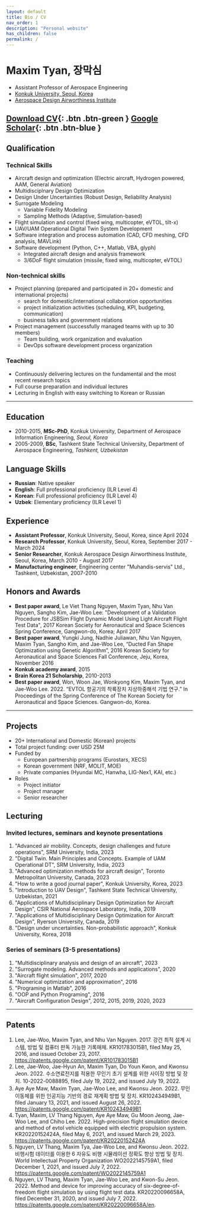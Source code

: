 ```yaml
---
layout: default
title: Bio / CV
nav_order: 1
description: "Personal website"
has_children: false
permalink: /
---
```


# Maxim Tyan, 장막심

- Assistant Professor of Aerospace Engineering
- [Konkuk University, Seoul, Korea](http://www.konkuk.ac.kr/do/Index.do)
- [Aerospace Design Airworthiness Institute](https://sites.google.com/view/kadalab/)

[Download CV](/docs/Maxim_Tyan_CV.pdf){: .btn .btn-green }
[Google Scholar](https://scholar.google.com/citations?hl=en&user=hmtQGt0AAAAJ){: .btn .btn-blue }
---

## Qualification

### Technical Skills

- Aircraft design and optimization (Electric aircraft, Hydrogen powered,
  AAM, General Aviation)
- Multidisciplnary Design Optimization
- Design Under Uncertainties (Robust Design, Reliability Analysis)
- Surrogate Modeling
  - Variable Fidelity Modeling
  - Sampling Methods (Adaptive, Simulation-based)
- Flight simulation and control (fixed wing, multicopter, eVTOL,
  tilt-x)
- UAV/UAM Operational Digital Twin System Development
- Software integration and process automation (CAD, CFD meshing, CFD
  analysis, MAVLink)
- Software development (Python, C++, Matlab, VBA, glyph)
  - Integrated aircraft design and analysis framework
  - 3/6DoF flight simulation (missile, fixed wing, multicopter, eVTOL)

### Non-technical skills

- Project planning (prepared and participated in 20+ domestic and
  international projects)
  - search for domestic/international collaboration opportunities
  - project initialization activities (scheduling, KPI, budgeting, communication)
  - business talks and government relations
- Project management (successfully managed teams with up to 30 members)
  - Team building, work organization and evaluation
  - DevOps software development process organization

### Teaching

- Continuously delivering lectures on the fundamental and the most recent research topics
- Full course preparation and individual lectures
- Lecturing in English with easy switching to Korean or Russian

---

## Education

- 2010-2015, **MSc-PhD**, Konkuk University, Department of Aerospace
  Information Engineering, *Seoul, Korea*
- 2005-2009, **BSc**, Tashkent State Technical University, Department
  of Aerospace Engineering, *Tashkent, Uzbekistan*

## Language Skills

- **Russian**: Native speaker
- **English**: Full professional proficiency (ILR Level 4)
- **Korean**: Full professional proficiency (ILR Level 4)
- **Uzbek**: Elementary proficiency (ILR Level 1)

## Experience

- **Assistant Professor**, Konkuk University, Seoul, Korea, since April 2024
- **Research Professor**, Konkuk University, Seoul, Korea, September 2017 - March 2024
- **Senior Researcher**, Konkuk Aerospace Design Airworthiness
  Institute, Seoul, Korea, March 2010 - August 2017
- **Manufacturing engineer**, Engineering center "Muhandis-servis" Ltd.,
  Tashkent, Uzbekistan, 2007-2010

## Honors and Awards

* **Best paper award**, Le Viet Thang Nguyen, Maxim Tyan, Nhu Van Nguyen, Sangho Kim, Jae-Woo Lee: "Development of a Validation Procedure for JSBSim Flight Dynamic Model Using Light Aircraft Flight Test Data", 2017 Korean Society for Aeronautical and Space Sciences Spring Conference, Gangwon-do, Korea; April 2017
* **Best paper award**, Yungki Jung, Nadhie Juliawan, Nhu Van Nguyen, Maxim Tyan, Sangho Kim, and Jae-Woo Lee, “Ducted Fan Shape Optimization using Genetic Algorithm”, 2016 Korean Society for Aeronautical and Space Sciences Fall Conference, Jeju, Korea, November 2016
* **Konkuk academy award**, 2015
* **Brain Korea 21 Scholarship**, 2010-2013
* **Best paper award**, Won, Woon Jae, Wonkyong Kim, Maxim Tyan, and Jae-Woo Lee. 2022. “EVTOL 항공기의 착륙장치 지상하중해석 기법 연구.” In Proceedings of the Spring Conference of The Korean Society for Aeronautical and Space Sciences. Gangwon-do, Korea.

---

## Projects

* 20+ International and Domestic (Korean) projects
* Total project funding: over USD 25M
* Funded by
  * European partnership programs (Eurostars, XECS)
  * Korean government (NRF, MOLIT, MOE)
  * Private companies (Hyundai MC, Hanwha, LIG-Nex1, KAI, etc.)
* Roles
  * Project initiator
  * Project manager
  * Senior researcher

## Lecturing

### Invited lectures, seminars and keynote presentations

1. "Advanced air mobility. Concepts, design challenges and future operations", SRM University, India, 2023
2. "Digital Twin. Main Principles and Concepts. Example of UAM Operational DT", SRM University, India, 2023
3. "Advanced optimization methods for aircraft design", Toronto Metropolitan University, Canada, 2023
4. "How to write a good journal paper", Konkuk University, Korea, 2023
5. "Introduction to UAV Design", Tashkent State Technical University, Uzbekistan, 2021
6. "Applications of Multidisciplinary Design Optimization for Aircraft Design", CSIR National Aerospace Laboratory, India, 2019
7. "Applications of Multidisciplinary Design Optimization for Aircraft Design", Ryerson University, Canada, 2019
8. "Design under uncertainties. Non-probabilistic approach", Konkuk University, Korea, 2018

### Series of seminars (3-5 presentations)

1. "Multidisciplinary analysis and design of an aircraft", 2023
2. "Surrogate modeling. Advanced methods and applications", 2020
3. "Aircraft flight simulation", 2017, 2020
4. "Numerical optimization and approximation", 2016
5. "Programing in Matlab", 2016
6. "OOP and Python Programing", 2016
7. "Aircraft Configuration Design", 2012, 2015, 2019, 2020, 2023

---

## Patents

1. Lee, Jae-Woo, Maxim Tyan, and Nhu Van Nguyen. 2017. 강건 최적 설계 시스템, 방법 및 컴퓨터 판독 가능한 기록매체. KR101783015B1, filed May 25, 2016, and issued October 23, 2017. <https://patents.google.com/patent/KR101783015B1>
2. Lee, Jae-Woo, Jae-Hyun An, Maxim Tyan, Do Youn Kwon, and Kwonsu Jeon. 2022. 수소연료전지를 적용한 무인기 초기 설계를 위한 사이징 방법 및 장치. 10-2022-0088895, filed July 19, 2022, and issued July 19, 2022.
3. Aye Aye Maw, Maxim Tyan, Jae-Woo Lee, and Kwonsu Jeon. 2022. 무인이동체를 위한 인공지능 기반의 경로 재계획 방법 및 장치. KR102434949B1, filed January 13, 2021, and issued August 26, 2022. <https://patents.google.com/patent/KR102434949B1>
4. Tyan, Maxim, LV Thang Nguyen, Aye Aye Maw, Gu Moon Jeong, Jae-Woo Lee, and Chiho Lee. 2022.  High-precision flight simulation device and method of evtol vehicle equipped with electric propulsion system. KR20220152424A, filed May 6, 2021, and issued March 29, 2023. <https://patents.google.com/patent/KR20220152424A>
5. Nguyen, LV Thang, Maxim Tya, Jae-Woo Lee, and Kwonsu Jeon. 2022. 비행시험 데이터를 이용한 6 자유도 비행 시뮬레이션 정확도 향상 방법 및 장치. World Intellectual Property Organization WO2022145759A1, filed December 1, 2021, and issued July 7, 2022. <https://patents.google.com/patent/WO2022145759A1>
6. Nguyen, LV Thang, Maxim Tyan, Jae-Woo Lee, and Kwon-Su Jeon. 2022. Method and device for improving accuracy of six-degree-of-freedom flight simulation by using flight test data. KR20220096658A, filed December 31, 2020, and issued July 7, 2022. <https://patents.google.com/patent/KR20220096658A/en>.

